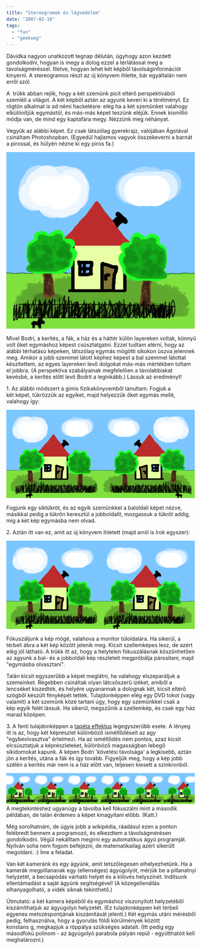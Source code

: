 ```yaml
---
title: "Stereogramok és légvédelem"
date: "2007-02-18"
tags: 
  - "fun"
  - "geekseg"
---
```


Dávidka nagyon unatkozott tegnap délután, úgyhogy azon kezdett gondolkodni, hogyan is megy a dolog ezzel a térlátással meg a távolságméréssel. Illetve, hogyan lehet két képből távolságinformációt kinyerni. A stereogramos részt az új könyvem ihlette, bár egyáltalán nem erről szól.

A  trükk abban rejlik, hogy a két szemünk picit eltérő perspektívából szemléli a világot. A két képből aztán az agyunk keveri ki a térélményt. Ez rögtön alkalmat is ad némi hackelésre: elég ha a két szemünket valahogy elkülönítjük egymástól, és más-más képet teszünk eléjük. Ennek kismillió módja van, de mind egy kaptafára megy. Nézzünk meg néhányat.

Vegyük az alábbi képet. Ez csak látszólag gyerekrajz, valójában Ágotával csináltam Photoshopban. (Egyedül hajlamos vagyok összekeverni a barnát a pirossal, és hülyén nézne ki egy piros fa.)

![haz](images/haz-500x468.png)

Mivel Bodri, a kerítés, a fák, a ház és a háttér külön layereken voltak, könnyű volt őket egymáshoz képest csúsztatgatni. Ezzel tudtam elérni, hogy az alábbi térhatású képeken, látszólag egymás mögötti síkokon úszva jelennek meg. Amikor a jobb szemmel látott képhez képest a bal szemmel látottat készítettem, az egyes layereken levő dolgokat más-más mértékben toltam el jobbra. (A perspektíva szabályainak megfelelően a távolabbiakat kevésbé, a kerítés előtt levő Bodrit a leginkább.) Lássuk az eredményt!

1\. Az alábbi módszert a gimis fizikakönyvemből tanultam. Fogjuk a két képet, tükrözzük az egyiket, majd helyezzük őket egymás mellé, valahogy így:

![haz_inv](images/haz_inv-500x234.png)

Fogjunk egy síktükröt, és az egyik szemünkkel a baloldali képet nézve, másikkal pedig a tükrön keresztül a jobboldalit, mozgassuk a tükröt addig, míg a két kép egymásba nem olvad.

2\. Aztán itt van ez, amit az új könyvem ihletett (majd arról is írok egyszer):

![haz_ph](images/haz_ph-500x234.png)

Fókuszáljunk a kép mögé, valahova a monitor túloldalára. Ha sikerül, a térbeli ábra a két kép között jelenik meg. Kicsit szellemképes lesz, de azért elég jól látható. A trükk itt az, hogy a helytelen fókuszálásnak köszönhetően az agyunk a bal- és a jobboldali kép részleteit megpróbálja párosítani, majd "egymásba olvasztani".

Talán kicsit egyszerűbb a képet meglátni, ha valahogy elszeparáljuk a szemeinket. Régebben csináltak olyan látcsőszerű izéket, amiből a lencséket kiszedték, és helyére ugyanannak a dolognak két, kicsit eltérő szögből készült fényképét tették. Tulajdonképpen elég egy DVD tokot (vagy valamit) a két szemünk közé tartani úgy, hogy egy szemünkkel csak a kép egyik felét lássuk. Ha sikerül, megszűnik a szellemkép, és csak egy ház marad középen.

3\. A fenti tulajdonképpen a [tapéta effektus](http://en.wikipedia.org/wiki/Autostereogram) legegyszerűbb esete. A lényeg itt is az, hogy két képrészlet különböző ismétlődéseit az agy "egybeolvasztva" értelmezi. Ha az ismétlődés nem pontos, azaz kicsit elcsúsztatjuk a képrészleteket, különböző magasságban lebegő síkidomokat kapunk. A képen Bodri 'követési távolsága' a legkisebb, aztán jön a kerítés, utána a fák és így tovább. Figyeljük meg, hogy a kép jobb szélén a kerítés már nem is a ház előtt van, teljesen kiesett a szinkronból.

[![sorhaz](images/sorhaz-500x82.png)](https://csokavar.hu/wp-content/uploads/2007/02/sorhaz.png) A megtekintéshez ugyanúgy a távolba kell fókuszálni mint a második példában, de talán érdemes a képet kinagyítani előbb. (Katt.)

Még sorolhatnám, de úgyis jobb a wikipédia, ráadásul ezen a ponton felébredt bennem a programozó, és elkezdtem a távolságmérésen gondolkodni. Végül nekálltam megírni egy automatikus ágyú programját. Nyilván soha nem fogom befejezni, de matematikailag azért sikerült megoldani. :) Íme a feladat.

Van két kameránk és egy ágyúnk, amit tetszőlegesen elhelyezhetünk. Ha a kamerák megpillananak egy (ellenséges) ágyúgolyót, mérjük be a pillanatnyi helyzetét, a becsapódás várható helyét és a kilövés helyszínét. Indítsunk ellentámadást a saját ágyúnk segítségével! (A közegellenállás elhanyagolható, a vidék síknak tekinthető.)

Útmutató: a két kamera képéből és egymáshoz viszonyított helyzetéből kiszámíthatjuk az ágyúgolyó helyzetét. (Ez tulajdonképpen két térbeli egyenes metszéspontjának kiszámítását jelenti.) Két egymás utáni mérésből pedig, felhasználva, hogy a gyorulás földi körülmények között konstans g, megkapjuk a röppálya szükséges adatait. (Itt pedig egy másodfokú polinom - az ágyúgolyó parabola pályán repül - együtthatóit kell meghatározni.)
